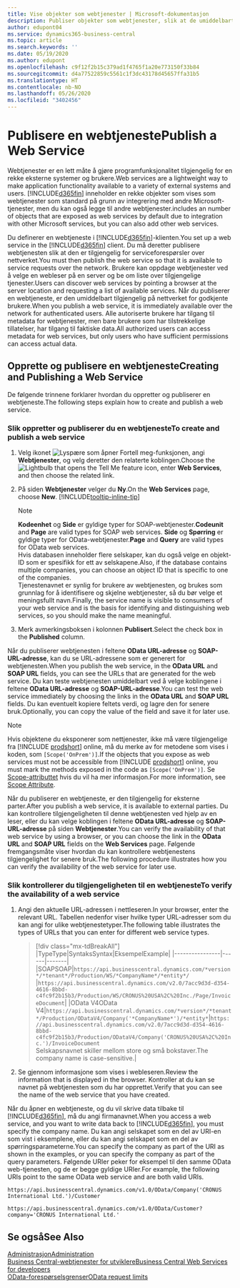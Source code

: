 ```yaml
---
title: Vise objekter som webtjenester | Microsoft-dokumentasjon
description: Publiser objekter som webtjenester, slik at de umiddelbart blir tilgjengelige for Business Central-løsningen din.
author: edupont04
ms.service: dynamics365-business-central
ms.topic: article
ms.search.keywords: ''
ms.date: 05/19/2020
ms.author: edupont
ms.openlocfilehash: c9f12f2b15c379ad1f4765f1a20e773150f33b84
ms.sourcegitcommit: d4a77522859c5561c1f3dc43178d45657ffa31b5
ms.translationtype: HT
ms.contentlocale: nb-NO
ms.lasthandoff: 05/26/2020
ms.locfileid: "3402456"
---
```

# <a name="publish-a-web-service"></a><span data-ttu-id="e5f0f-103">Publisere en webtjeneste</span><span class="sxs-lookup"><span data-stu-id="e5f0f-103">Publish a Web Service</span></span>

<span data-ttu-id="e5f0f-104">Webtjenester er en lett måte å gjøre programfunksjonalitet tilgjengelig for en rekke eksterne systemer og brukere.</span><span class="sxs-lookup"><span data-stu-id="e5f0f-104">Web services are a lightweight way to make application functionality available to a variety of external systems and users.</span></span> [!INCLUDE[d365fin](includes/d365fin_md.md)] <span data-ttu-id="e5f0f-105">inneholder en rekke objekter som vises som webtjenester som standard på grunn av integrering med andre Microsoft-tjenester, men du kan også legge til andre webtjenester.</span><span class="sxs-lookup"><span data-stu-id="e5f0f-105">includes an number of objects that are exposed as web services by default due to integration with other Microsoft services, but you can also add other web services.</span></span>  

<span data-ttu-id="e5f0f-106">Du definerer en webtjeneste i [!INCLUDE[d365fin](includes/d365fin_md.md)]-klienten.</span><span class="sxs-lookup"><span data-stu-id="e5f0f-106">You set up a web service in the [!INCLUDE[d365fin](includes/d365fin_md.md)] client.</span></span> <span data-ttu-id="e5f0f-107">Du må deretter publisere webtjenesten slik at den er tilgjengelig for serviceforespørsler over nettverket.</span><span class="sxs-lookup"><span data-stu-id="e5f0f-107">You must then publish the web service so that it is available to service requests over the network.</span></span> <span data-ttu-id="e5f0f-108">Brukere kan oppdage webtjenester ved å velge en webleser på en server og be om liste over tilgjengelige tjenester.</span><span class="sxs-lookup"><span data-stu-id="e5f0f-108">Users can discover web services by pointing a browser at the server location and requesting a list of available services.</span></span> <span data-ttu-id="e5f0f-109">Når du publiserer en webtjeneste, er den umiddelbart tilgjengelig på nettverket for godkjente brukere.</span><span class="sxs-lookup"><span data-stu-id="e5f0f-109">When you publish a web service, it is immediately available over the network for authenticated users.</span></span> <span data-ttu-id="e5f0f-110">Alle autoriserte brukere har tilgang til metadata for webtjenester, men bare brukere som har tilstrekkelige tillatelser, har tilgang til faktiske data.</span><span class="sxs-lookup"><span data-stu-id="e5f0f-110">All authorized users can access metadata for web services, but only users who have sufficient permissions can access actual data.</span></span>

## <a name="creating-and-publishing-a-web-service"></a><span data-ttu-id="e5f0f-111">Opprette og publisere en webtjeneste</span><span class="sxs-lookup"><span data-stu-id="e5f0f-111">Creating and Publishing a Web Service</span></span>

<span data-ttu-id="e5f0f-112">De følgende trinnene forklarer hvordan du oppretter og publiserer en webtjeneste.</span><span class="sxs-lookup"><span data-stu-id="e5f0f-112">The following steps explain how to create and publish a web service.</span></span>  

### <a name="to-create-and-publish-a-web-service"></a><span data-ttu-id="e5f0f-113">Slik oppretter og publiserer du en webtjeneste</span><span class="sxs-lookup"><span data-stu-id="e5f0f-113">To create and publish a web service</span></span>  

1. <span data-ttu-id="e5f0f-114">Velg ikonet ![Lyspære som åpner Fortell meg-funksjonen](media/ui-search/search_small.png "Fortell hva du vil gjøre"), angi **Webtjenester**, og velg deretter den relaterte koblingen.</span><span class="sxs-lookup"><span data-stu-id="e5f0f-114">Choose the ![Lightbulb that opens the Tell Me feature](media/ui-search/search_small.png "Tell me what you want to do") icon, enter **Web Services**, and then choose the related link.</span></span>  
2. <span data-ttu-id="e5f0f-115">På siden **Webtjenester** velger du **Ny**.</span><span class="sxs-lookup"><span data-stu-id="e5f0f-115">On the **Web Services** page, choose **New**.</span></span> [!INCLUDE[tooltip-inline-tip](includes/tooltip-inline-tip_md.md)]  

    > [!NOTE]  
    > <span data-ttu-id="e5f0f-116">**Kodeenhet** og **Side** er gyldige typer for SOAP-webtjenester.</span><span class="sxs-lookup"><span data-stu-id="e5f0f-116">**Codeunit** and **Page** are valid types for SOAP web services.</span></span> <span data-ttu-id="e5f0f-117">**Side** og **Spørring** er gyldige typer for OData-webtjenester.</span><span class="sxs-lookup"><span data-stu-id="e5f0f-117">**Page** and **Query** are valid types for OData web services.</span></span>  
    > <span data-ttu-id="e5f0f-118">Hvis databasen inneholder flere selskaper, kan du også velge en objekt-ID som er spesifikk for ett av selskapene.</span><span class="sxs-lookup"><span data-stu-id="e5f0f-118">Also, if the database contains multiple companies, you can choose an object ID that is specific to one of the companies.</span></span>  
    > <span data-ttu-id="e5f0f-119">Tjenestenavnet er synlig for brukere av webtjenesten, og brukes som grunnlag for å identifisere og skjelne webtjenester, så du bør velge et meningsfullt navn.</span><span class="sxs-lookup"><span data-stu-id="e5f0f-119">Finally, the service name is visible to consumers of your web service and is the basis for identifying and distinguishing web services, so you should make the name meaningful.</span></span>

3. <span data-ttu-id="e5f0f-120">Merk avmerkingsboksen i kolonnen **Publisert**.</span><span class="sxs-lookup"><span data-stu-id="e5f0f-120">Select the check box in the **Published** column.</span></span>  

<span data-ttu-id="e5f0f-121">Når du publiserer webtjenesten i feltene **OData URL-adresse** og **SOAP-URL-adresse**, kan du se URL-adressene som er generert for webtjenesten.</span><span class="sxs-lookup"><span data-stu-id="e5f0f-121">When you publish the web service, in the **OData URL** and **SOAP URL** fields, you can see the URLs that are generated for the web service.</span></span> <span data-ttu-id="e5f0f-122">Du kan teste webtjenesten umiddelbart ved å velge koblingene i feltene **OData URL-adresse** og **SOAP-URL-adresse**.</span><span class="sxs-lookup"><span data-stu-id="e5f0f-122">You can test the web service immediately by choosing the links in the **OData URL** and **SOAP URL** fields.</span></span> <span data-ttu-id="e5f0f-123">Du kan eventuelt kopiere feltets verdi, og lagre den for senere bruk.</span><span class="sxs-lookup"><span data-stu-id="e5f0f-123">Optionally, you can copy the value of the field and save it for later use.</span></span>  

> [!NOTE]
> <span data-ttu-id="e5f0f-124">Hvis objektene du eksponerer som nettjenester, ikke må være tilgjengelige fra [!INCLUDE [prodshort](includes/prodshort.md)] online, må du merke av for metodene som vises i koden, som `[Scope('OnPrem')]`.</span><span class="sxs-lookup"><span data-stu-id="e5f0f-124">If the objects that you expose as web services must not be accessible from [!INCLUDE [prodshort](includes/prodshort.md)] online, you must mark the methods exposed in the code as `[Scope('OnPrem')]`.</span></span> <span data-ttu-id="e5f0f-125">Se [Scope-attributtet](/dynamics365/business-central/dev-itpro/developer/methods/devenv-scope-attribute) hvis du vil ha mer informasjon.</span><span class="sxs-lookup"><span data-stu-id="e5f0f-125">For more information, see [Scope Attribute](/dynamics365/business-central/dev-itpro/developer/methods/devenv-scope-attribute).</span></span>

<span data-ttu-id="e5f0f-126">Når du publiserer en webtjeneste, er den tilgjengelig for eksterne parter.</span><span class="sxs-lookup"><span data-stu-id="e5f0f-126">After you publish a web service, it is available to external parties.</span></span> <span data-ttu-id="e5f0f-127">Du kan kontrollere tilgjengeligheten til denne webtjenesten ved hjelp av en leser, eller du kan velge koblingen i feltene **OData URL-adresse** og **SOAP-URL-adresse** på siden **Webtjenester**.</span><span class="sxs-lookup"><span data-stu-id="e5f0f-127">You can verify the availability of that web service by using a browser, or you can choose the link in the **OData URL** and **SOAP URL** fields on the **Web Services** page.</span></span> <span data-ttu-id="e5f0f-128">Følgende fremgangsmåte viser hvordan du kan kontrollere webtjenestens tilgjengelighet for senere bruk.</span><span class="sxs-lookup"><span data-stu-id="e5f0f-128">The following procedure illustrates how you can verify the availability of the web service for later use.</span></span>  

### <a name="to-verify-the-availability-of-a-web-service"></a><span data-ttu-id="e5f0f-129">Slik kontrollerer du tilgjengeligheten til en webtjeneste</span><span class="sxs-lookup"><span data-stu-id="e5f0f-129">To verify the availability of a web service</span></span>  

1. <span data-ttu-id="e5f0f-130">Angi den aktuelle URL-adressen i nettleseren.</span><span class="sxs-lookup"><span data-stu-id="e5f0f-130">In your browser, enter the relevant URL.</span></span> <span data-ttu-id="e5f0f-131">Tabellen nedenfor viser hvilke typer URL-adresser som du kan angi for ulike webtjenestetyper.</span><span class="sxs-lookup"><span data-stu-id="e5f0f-131">The following table illustrates the types of URLs that you can enter for different web service types.</span></span>  

    > [!div class="mx-tdBreakAll"]
    > |<span data-ttu-id="e5f0f-132">Type</span><span class="sxs-lookup"><span data-stu-id="e5f0f-132">Type</span></span>|<span data-ttu-id="e5f0f-133">Syntaks</span><span class="sxs-lookup"><span data-stu-id="e5f0f-133">Syntax</span></span>|<span data-ttu-id="e5f0f-134">Eksempel</span><span class="sxs-lookup"><span data-stu-id="e5f0f-134">Example</span></span>|
    > |----------------|------|-------|
    > |<span data-ttu-id="e5f0f-135">SOAP</span><span class="sxs-lookup"><span data-stu-id="e5f0f-135">SOAP</span></span>|`https://api.businesscentral.dynamics.com/*version*/*tenant*/Production/WS/*CompanyName*/*entity*/` |`https://api.businesscentral.dynamics.com/v2.0/7acc9d3d-d354-4616-8bbd-c4fc9f2b15b3/Production/WS/CRONUS%20USA%2C%20Inc./Page/InvoiceDocument`|
    > |<span data-ttu-id="e5f0f-136">OData V4</span><span class="sxs-lookup"><span data-stu-id="e5f0f-136">OData V4</span></span>|`https://api.businesscentral.dynamics.com/*version*/*tenant*/Production/ODataV4/Company('*CompanyName*')/*entity*`|`https://api.businesscentral.dynamics.com/v2.0/7acc9d3d-d354-4616-8bbd-c4fc9f2b15b3/Production/ODataV4/Company('CRONUS%20USA%2C%20Inc.')/InvoiceDocument`<br/>    <span data-ttu-id="e5f0f-137">Selskapsnavnet skiller mellom store og små bokstaver.</span><span class="sxs-lookup"><span data-stu-id="e5f0f-137">The company name is case-sensitive.</span></span>|

2. <span data-ttu-id="e5f0f-138">Se gjennom informasjone som vises i webleseren.</span><span class="sxs-lookup"><span data-stu-id="e5f0f-138">Review the information that is displayed in the browser.</span></span> <span data-ttu-id="e5f0f-139">Kontroller at du kan se navnet på webtjenesten som du har opprettet.</span><span class="sxs-lookup"><span data-stu-id="e5f0f-139">Verify that you can see the name of the web service that you have created.</span></span>  

<span data-ttu-id="e5f0f-140">Når du åpner en webtjeneste, og du vil skrive data tilbake til [!INCLUDE[d365fin](includes/d365fin_md.md)], må du angi firmanavnet.</span><span class="sxs-lookup"><span data-stu-id="e5f0f-140">When you access a web service, and you want to write data back to [!INCLUDE[d365fin](includes/d365fin_md.md)], you must specify the company name.</span></span> <span data-ttu-id="e5f0f-141">Du kan angi selskapet som en del av URI-en som vist i eksemplene, eller du kan angi selskapet som en del av spørringsparameterne.</span><span class="sxs-lookup"><span data-stu-id="e5f0f-141">You can specify the company as part of the URI as shown in the examples, or you can specify the company as part of the query parameters.</span></span> <span data-ttu-id="e5f0f-142">Følgende URIer peker for eksempel til den samme OData web-tjenesten, og de er begge gyldige URIer.</span><span class="sxs-lookup"><span data-stu-id="e5f0f-142">For example, the following URIs point to the same OData web service and are both valid URIs.</span></span>  

```
https://api.businesscentral.dynamics.com/v1.0/OData/Company('CRONUS International Ltd.')/Customer  
```

```
https://api.businesscentral.dynamics.com/v1.0/OData/Customer?company='CRONUS International Ltd.'  
```

## <a name="see-also"></a><span data-ttu-id="e5f0f-143">Se også</span><span class="sxs-lookup"><span data-stu-id="e5f0f-143">See Also</span></span>

[<span data-ttu-id="e5f0f-144">Administrasjon</span><span class="sxs-lookup"><span data-stu-id="e5f0f-144">Administration</span></span>](admin-setup-and-administration.md)  
[<span data-ttu-id="e5f0f-145">Business Central-webtjenester for utviklere</span><span class="sxs-lookup"><span data-stu-id="e5f0f-145">Business Central Web Services for developers</span></span>](/dynamics365/business-central/dev-itpro/webservices/web-services)  
[<span data-ttu-id="e5f0f-146">OData-forespørselsgrenser</span><span class="sxs-lookup"><span data-stu-id="e5f0f-146">OData request limits</span></span>](/dynamics365/business-central/dev-itpro/administration/operational-limits-online#ODataServices)  
